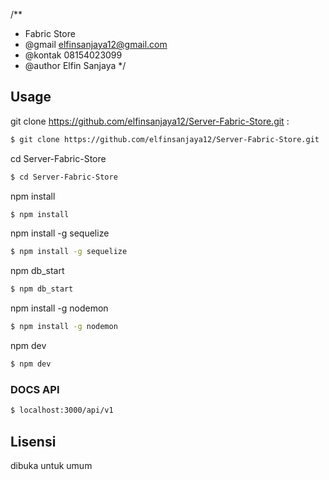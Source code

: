 /**
  * Fabric Store
  * @gmail elfinsanjaya12@gmail.com
  * @kontak 08154023099
  * @author Elfin Sanjaya 
*/


## Usage

git clone https://github.com/elfinsanjaya12/Server-Fabric-Store.git :

```bash
$ git clone https://github.com/elfinsanjaya12/Server-Fabric-Store.git
```

cd Server-Fabric-Store

```bash
$ cd Server-Fabric-Store
```

npm install

```bash
$ npm install
```

npm install -g sequelize

```bash
$ npm install -g sequelize
```

npm db_start

```bash
$ npm db_start
```

npm install -g nodemon

```bash
$ npm install -g nodemon
```

npm dev

```bash
$ npm dev
```

### DOCS API

```bash
$ localhost:3000/api/v1
```

## Lisensi

dibuka untuk umum